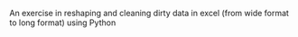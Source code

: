 An exercise in reshaping and cleaning dirty data in excel (from wide format to long format) using Python
